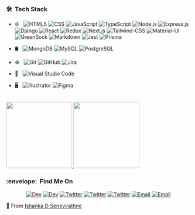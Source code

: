 <h3> 🛠 &nbsp;Tech Stack</h3>

- 🌐 &nbsp;
  ![HTML5](https://img.shields.io/badge/HTML-239120?style=for-the-badge&logo=html5&logoColor=white)
  ![CSS](https://img.shields.io/badge/CSS-239120?&style=for-the-badge&logo=css3&logoColor=white)
  ![JavaScript](https://img.shields.io/badge/JavaScript-F7DF1E?style=for-the-badge&logo=javascript&logoColor=black)
  ![TypeScript](https://img.shields.io/badge/TypeScript-007ACC?style=for-the-badge&logo=typescript&logoColor=white)
  ![Node.js](https://img.shields.io/badge/Node.js-43853D?style=for-the-badge&logo=node.js&logoColor=white)
  ![Express.js](https://img.shields.io/badge/Express.js-404D59?style=for-the-badge)
  ![Django](https://img.shields.io/badge/Django-092E20?style=for-the-badge&logo=django&logoColor=white)
  ![React](https://img.shields.io/badge/React-20232A?style=for-the-badge&logo=react&logoColor=61DAFB)
  ![Redux](https://img.shields.io/badge/Redux-593D88?style=for-the-badge&logo=redux&logoColor=white)
  ![Next.js](https://img.shields.io/badge/-Next.js-333333?style=for-the-badge&logo=Next.js)
  ![Tailwind-CSS](https://img.shields.io/badge/Tailwind_CSS-38B2AC?style=for-the-badge&logo=tailwind-css&logoColor=white)
  ![Material-UI](https://img.shields.io/badge/-Material--UI-333333?style=for-the-badge&logo=Material-UI&logoColor=0081CB)
  ![GreenSock](https://img.shields.io/badge/-GreenSock-333333?style=for-the-badge&logo=GreenSock&logoColor=88CE02)
  ![Markdown](https://img.shields.io/badge/Markdown-000000?style=for-the-badge&logo=markdown&logoColor=white)
  ![Jest](https://img.shields.io/badge/Jest-323330?style=for-the-badge&logo=Jest&logoColor=white)
  ![Prisma](https://img.shields.io/badge/Prisma-3982CE?style=for-the-badge&logo=Prisma&logoColor=white)
  
- 🛢 &nbsp;
  ![MongoDB](https://img.shields.io/badge/MongoDB-4EA94B?style=for-the-badge&logo=mongodb&logoColor=white)
  ![MySQL](https://img.shields.io/badge/MySQL-005C84?style=for-the-badge&logo=mysql&logoColor=white)
  ![PostgreSQL](https://img.shields.io/badge/PostgreSQL-316192?style=for-the-badge&logo=postgresql&logoColor=white)
  
- ⚙️ &nbsp;
  ![Git](https://img.shields.io/badge/GIT-E44C30?style=for-the-badge&logo=git&logoColor=white)
  ![GitHub](https://img.shields.io/badge/-GitHub-333333?style=for-the-badge&logo=github)
  ![Jira](https://img.shields.io/badge/Jira-0052CC?style=for-the-badge&logo=Jira&logoColor=white)
  
  
- 🔧 &nbsp;
  ![Visual Studio Code](https://img.shields.io/badge/-Visual%20Studio%20Code-333333?style=for-the-badge&logo=visual-studio-code&logoColor=007ACC)
  
- 🖥 &nbsp;
  ![Illustrator](https://img.shields.io/badge/-Illustrator-333333?style=for-the-badge&logo=adobe-illustrator)
  ![Figma](https://img.shields.io/badge/-Figma-333333?style=for-the-badge&logo=figma)

<br/>

<a href="https://github.com/IshankaDSenevirathne">
  <img height="180em" src="https://github-readme-stats.vercel.app/api?username=IshankaDSenevirathne&theme=react&show_icons=true" />
  <img height="180em" src="https://github-readme-stats.vercel.app/api/top-langs/?username=IshankaDSenevirathne&theme=react&layout=compact" />
</a>

<h3> :envelope: &nbsp;Find Me On </h3>

<p align="center">
<a href="https://www.dev.to/ishankadsenevirathne/"><img alt="Dev" src="https://img.shields.io/badge/dev.to-0A0A0A?style=for-the-badge&logo=devdotto&logoColor=white"></a>
<a href="https://open.spotify.com/user/iz06xk6zyrvcrw6ty57awi6ml?si=59d0319de70d46d4"><img alt="Dev" src="https://img.shields.io/badge/Spotify-1ED760?&style=for-the-badge&logo=spotify&logoColor=white"></a>
<a href="https://www.twitter.com/EshankaDileep/"><img alt="Twitter" src="https://img.shields.io/badge/Twitter-1DA1F2?style=for-the-badge&logo=twitter&logoColor=white"></a>
<a href="https://www.fiverr.com/users/ishankads"><img alt="Twitter" src="https://img.shields.io/badge/fiverr-1DBF73?style=for-the-badge&logo=fiverr&logoColor=white"></a>
<a href="https://www.upwork.com/freelancers/~011c8fc433d2866a35"><img alt="Twitter" src="https://img.shields.io/badge/UpWork-6FDA44?style=for-the-badge&logo=Upwork&logoColor=white"></a>
<a href="mailto:ishankadsenevirathne@gmail.com"><img alt="Email" src="https://img.shields.io/badge/Gmail-D14836?style=for-the-badge&logo=gmail&logoColor=white"></a>
<a href="https://www.linkedin.com/in/ishanka-senevirathne-150700171/"><img alt="Email" src="https://img.shields.io/badge/LinkedIn-0077B5?style=for-the-badge&logo=linkedin&logoColor=white"></a>
</p>


:boy: From [Ishanka D Senevirathne](https://ishankadsenevirathne.vercel.app/)



